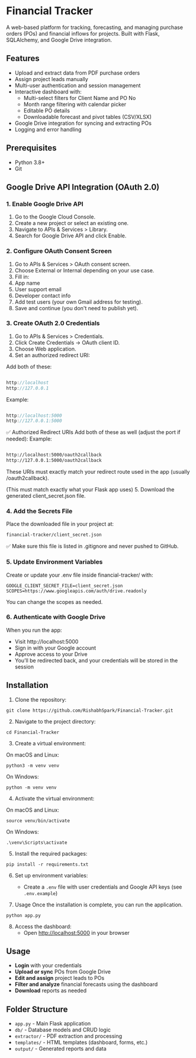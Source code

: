 # Financial Tracker

A web-based platform for tracking, forecasting, and managing purchase orders (POs) and financial inflows for projects. Built with Flask, SQLAlchemy, and Google Drive integration.

## Features

- Upload and extract data from PDF purchase orders
- Assign project leads manually
- Multi-user authentication and session management
- Interactive dashboard with:
  - Multi-select filters for Client Name and PO No
  - Month range filtering with calendar picker
  - Editable PO details
  - Downloadable forecast and pivot tables (CSV/XLSX)
- Google Drive integration for syncing and extracting POs
- Logging and error handling

## Prerequisites

- Python 3.8+
- Git

## Google Drive API Integration (OAuth 2.0)

### 1. Enable Google Drive API

1. Go to the Google Cloud Console.
2. Create a new project or select an existing one.
3. Navigate to APIs & Services > Library.
4. Search for Google Drive API and click Enable.

### 2. Configure OAuth Consent Screen

1. Go to APIs & Services > OAuth consent screen.
2. Choose External or Internal depending on your use case.
3. Fill in:
4. App name
5. User support email
6. Developer contact info
7. Add test users (your own Gmail address for testing).
8. Save and continue (you don't need to publish yet).

### 3. Create OAuth 2.0 Credentials

1. Go to APIs & Services > Credentials.
2. Click Create Credentials → OAuth client ID.
3. Choose Web application.
4. Set an authorized redirect URI:

Add both of these:

```cpp

http://localhost
http://127.0.0.1
```

Example: 
```cpp

http://localhost:5000
http://127.0.0.1:5000
```

✅ Authorized Redirect URIs
Add both of these as well (adjust the port if needed):
Example:
```bash

http://localhost:5000/oauth2callback
http://127.0.0.1:5000/oauth2callback
```
These URIs must exactly match your redirect route used in the app (usually /oauth2callback).

(This must match exactly what your Flask app uses)
5. Download the generated client_secret.json file.


### 4. Add the Secrets File

Place the downloaded file in your project at:

```bash
financial-tracker/client_secret.json
```

✅ Make sure this file is listed in .gitignore and never pushed to GitHub.

### 5. Update Environment Variables
Create or update your .env file inside financial-tracker/ with:
```env
GOOGLE_CLIENT_SECRET_FILE=client_secret.json
SCOPES=https://www.googleapis.com/auth/drive.readonly
```
You can change the scopes as needed.

### 6. Authenticate with Google Drive

When you run the app:

- Visit http://localhost:5000
- Sign in with your Google account
- Approve access to your Drive
- You’ll be redirected back, and your credentials will be stored in the session



## Installation

1. Clone the repository:

```
git clone https://github.com/RishabhSpark/Financial-Tracker.git
```

2. Navigate to the project directory:

```
cd Financial-Tracker
```

3. Create a virtual environment:

On macOS and Linux:
```
python3 -m venv venv
```

On Windows:
```
python -m venv venv
```

4. Activate the virtual environment:

On macOS and Linux:
```
source venv/bin/activate
```

On Windows:
```
.\venv\Scripts\activate
```

5. Install the required packages:
```
pip install -r requirements.txt
```

6. Set up environment variables:
   - Create a `.env` file with user credentials and Google API keys (see `.env.example`)

7. Usage
Once the installation is complete, you can run the application.

```
python app.py
```

8. Access the dashboard:
   - Open [http://localhost:5000](http://localhost:5000) in your browser

## Usage
- **Login** with your credentials
- **Upload or sync** POs from Google Drive
- **Edit and assign** project leads to POs
- **Filter and analyze** financial forecasts using the dashboard
- **Download** reports as needed

## Folder Structure
- `app.py` - Main Flask application
- `db/` - Database models and CRUD logic
- `extractor/` - PDF extraction and processing
- `templates/` - HTML templates (dashboard, forms, etc.)
- `output/` - Generated reports and data